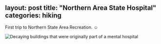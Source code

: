 layout: post
title:  "Northern Area State Hospital"
categories: hiking 
---


First trip to Northern State Area Recreation. ☺️

![Decaying buildings that were originally part of a mental hospital](/tanyaselvog.github.io/assets/nars.jpeg)